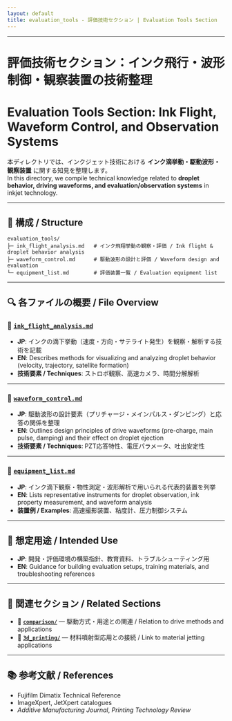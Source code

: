 ```yaml
---
layout: default
title: evaluation_tools - 評価技術セクション | Evaluation Tools Section
---
```


---

# 評価技術セクション：インク飛行・波形制御・観察装置の技術整理  
# **Evaluation Tools Section: Ink Flight, Waveform Control, and Observation Systems**

本ディレクトリでは、インクジェット技術における **インク滴挙動・駆動波形・観察装置** に関する知見を整理します。  
In this directory, we compile technical knowledge related to **droplet behavior, driving waveforms, and evaluation/observation systems** in inkjet technology.  

---

## 📂 **構成 / Structure**

```plaintext
evaluation_tools/
├─ ink_flight_analysis.md   # インク飛翔挙動の観察・評価 / Ink flight & droplet behavior analysis
├─ waveform_control.md      # 駆動波形の設計と評価 / Waveform design and evaluation
└─ equipment_list.md        # 評価装置一覧 / Evaluation equipment list
```

---

## 🔍 **各ファイルの概要 / File Overview**

### 🔹 [**`ink_flight_analysis.md`**](./ink_flight_analysis.md)
- **JP**: インクの滴下挙動（速度・方向・サテライト発生）を観察・解析する技術を記載  
- **EN**: Describes methods for visualizing and analyzing droplet behavior (velocity, trajectory, satellite formation)  
- **技術要素 / Techniques**: ストロボ観察、高速カメラ、時間分解解析  

---

### 🔹 [**`waveform_control.md`**](./waveform_control.md)
- **JP**: 駆動波形の設計要素（プリチャージ・メインパルス・ダンピング）と応答の関係を整理  
- **EN**: Outlines design principles of drive waveforms (pre-charge, main pulse, damping) and their effect on droplet ejection  
- **技術要素 / Techniques**: PZT応答特性、電圧パラメータ、吐出安定性  

---

### 🔹 [**`equipment_list.md`**](./equipment_list.md)
- **JP**: インク滴下観察・物性測定・波形解析で用いられる代表的装置を列挙  
- **EN**: Lists representative instruments for droplet observation, ink property measurement, and waveform analysis  
- **装置例 / Examples**: 高速撮影装置、粘度計、圧力制御システム  

---

## 🎯 **想定用途 / Intended Use**

- **JP**: 開発・評価環境の構築指針、教育資料、トラブルシューティング用  
- **EN**: Guidance for building evaluation setups, training materials, and troubleshooting references  

---

## 📎 **関連セクション / Related Sections**

- 🔗 [**`comparison/`**](../comparison/) — 駆動方式・用途との関連 / Relation to drive methods and applications  
- 🔗 [**`3d_printing/`**](../3d_printing/) — 材料噴射型応用との接続 / Link to material jetting applications  

---

## 📚 **参考文献 / References**

- Fujifilm Dimatix Technical Reference  
- ImageXpert, JetXpert catalogues  
- *Additive Manufacturing Journal*, *Printing Technology Review*  
